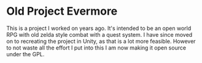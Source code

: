 # Old Project Evermore
This is a project I worked on years ago. It's intended to be an open world RPG with old zelda style combat with a quest system. I have since
moved on to recreating the project in Unity, as that is a lot more feasible. However to not waste all the effort I put into this I am now 
making it open source under the GPL.
